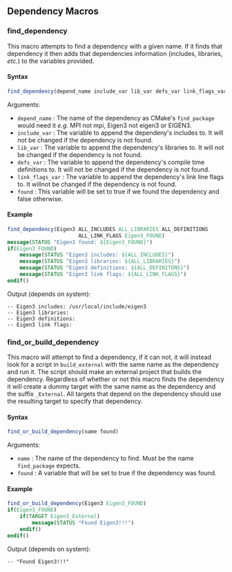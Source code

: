 Dependency Macros
-----------------

### find_dependency

This macro attempts to find a dependency with a given name.  If it finds that
dependency it then adds that dependencies information (includes, libraries, 
*etc.*) to the variables provided.

#### Syntax

```cmake
find_dependency(depend_name include_var lib_var defs_var link_flags_var found)
```
Arguments:

- `depend_name` : The name of the dependency as CMake's `find_package` would
  need it *e.g.* MPI not mpi, Eigen3 not eigen3 or EIGEN3.
- `include_var` : The variable to append the dependeny's includes to.  It will
  not be changed if the dependency is not found.
- `lib_var` : The variable to append the dependency's  libraries to.  It will
  not be changed if the dependency is not found.  
- `defs_var` : The variable to append the dependency's  compile time 
  definitions to.  It will not be changed if the dependency is not found.
- `link_flags_var` : The variable to append the dependency's  link line flags 
  to. It willnot be changed if the dependency is not found.
- `found` : This variable will be set to true if we found the dependency and 
  false otherwise.         

#### Example

```cmake
find_dependency(Eigen3 ALL_INCLUDES ALL_LIBRARIES ALL_DEFINITIONS
                       ALL_LINK_FLAGS Eigen3_FOUND)
message(STATUS "Eigen3 found: ${Eigen3_FOUND}")
if(Eigen3_FOUND)
    message(STATUS "Eigen3 includes: ${ALL_INCLUDES}")
    message(STATUS "Eigen3 libraries: ${ALL_LIBRARIES}")
    message(STATUS "Eigen3 definitions: ${ALL_DEFINITONS}")
    message(STATUS "Eigen3 link flags: ${ALL_LINK_FLAGS}")                     
endif()                
```

Output (depends on system):

```
-- Eigen3 includes: /usr/local/include/eigen3
-- Eigen3 libraries:
-- Eigen3 definitions:
-- Eigen3 link flags:
```

### find_or_build_dependency

This macro will attempt to find a dependency, if it can not, it will instead
look for a script in `build_external` with the same name as the dependency and
run it.  The script should make an external project that builds the dependency.
Regardless of whether or not this macro finds the dependency it will create a
dummy target with the same name as the dependency and the suffix `_External`.
All targets that depend on the dependency should use the resulting target 
to specify that dependency.

#### Syntax

```cmake
find_or_build_dependency(name found)
```

Arguments:
- `name` : The name of the dependency to find.  Must be the name `find_package`
           expects.
- `found` : A variable that will be set to true if the dependency was found.   
        
#### Example

```cmake
find_or_build_dependency(Eigen3 Eigen3_FOUND)
if(Eigen3_FOUND)
    if(TARGET Eigen3_External)
        message(STATUS "Found Eigen3!!!")
    endif()    
endif()
```

Output (depends on system):
```
-- "Found Eigen3!!!"
```
